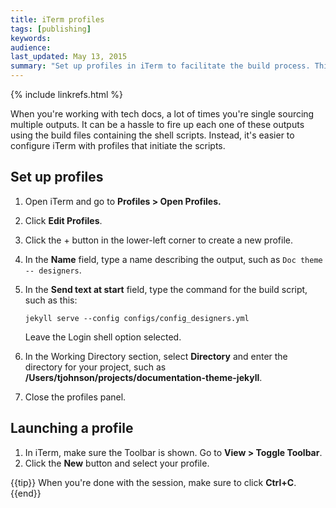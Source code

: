 ```yaml
---
title: iTerm profiles 
tags: [publishing]
keywords: 
audience: 
last_updated: May 13, 2015
summary: "Set up profiles in iTerm to facilitate the build process. This can make it a lot easier to quickly build multiple outputs."
---
```

{% include linkrefs.html %} 

When you're working with tech docs, a lot of times you're single sourcing multiple outputs. It can be a hassle to fire up each one of these outputs using the build files containing the shell scripts. Instead, it's easier to configure iTerm with profiles that initiate the scripts.

## Set up profiles

1. Open iTerm and go to **Profiles > Open Profiles.**
2. Click **Edit Profiles**.
3. Click the + button in the lower-left corner to create a new profile.
4. In the **Name** field, type a name describing the output, such as `Doc theme -- designers`.
5. In the **Send text at start** field, type the command for the build script, such as this:
	
	```
	jekyll serve --config configs/config_designers.yml
	```
	 Leave the Login shell option selected.
	
6. In the Working Directory section, select **Directory** and enter the directory for your project, such as **/Users/tjohnson/projects/documentation-theme-jekyll**.
7. Close the profiles panel. 

## Launching a profile

1. In iTerm, make sure the Toolbar is shown. Go to **View > Toggle Toolbar**.
2. Click the **New** button and select your profile.

{{tip}} When you're done with the session, make sure to click **Ctrl+C**.{{end}}
